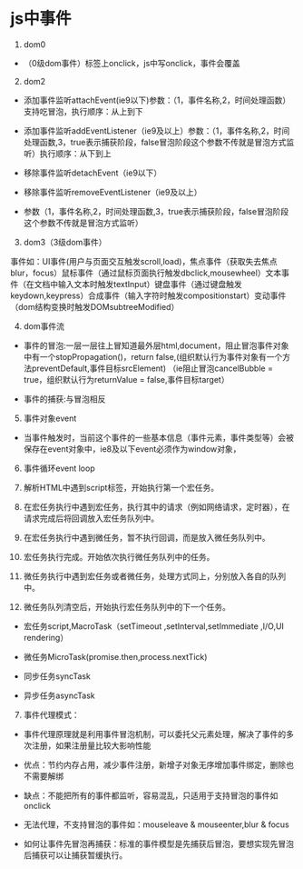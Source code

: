 # js中事件

1. dom0

- （0级dom事件）标签上onclick，js中写onclick，事件会覆盖

2. dom2

- 添加事件监听attachEvent(ie9以下)参数：（1，事件名称,2，时间处理函数）支持吃冒泡，执行顺序：从上到下

- 添加事件监听addEventListener（ie9及以上）参数：（1，事件名称,2，时间处理函数,3，true表示捕获阶段，false冒泡阶段这个参数不传就是冒泡方式监听）执行顺序：从下到上

- 移除事件监听detachEvent（ie9以下）

- 移除事件监听removeEventListener（ie9及以上）

- 参数（1，事件名称,2，时间处理函数,3，true表示捕获阶段，false冒泡阶段这个参数不传就是冒泡方式监听）

3. dom3（3级dom事件）

事件如：UI事件(用户与页面交互触发scroll,load)，焦点事件（获取失去焦点blur，focus）鼠标事件（通过鼠标页面执行触发dbclick,mousewheel）文本事件（在文档中输入文本时触发textInput）键盘事件（通过键盘触发keydown,keypress）合成事件（输入字符时触发compositionstart）变动事件（dom结构变换时触发DOMsubtreeModified）

4. dom事件流

- 事件的冒泡:一层一层往上冒知道最外层html,document，阻止冒泡事件对象中有一个stopPropagation()，return false,(组织默认行为事件对象有一个方法preventDefault,事件目标srcElement) （ie阻止冒泡cancelBubble = true，组织默认行为returnValue = false,事件目标target）

- 事件的捕获:与冒泡相反

5. 事件对象event

- 当事件触发时，当前这个事件的一些基本信息（事件元素，事件类型等）会被保存在event对象中，ie8及以下event必须作为window对象，

6. 事件循环event loop

1. 解析HTML中遇到script标签，开始执行第一个宏任务。
2. 在宏任务执行中遇到宏任务，执行其中的请求（例如网络请求，定时器），在请求完成后将回调放入宏任务队列中。
3. 在宏任务执行中遇到微任务，暂不执行回调，而是放入微任务队列中。
4. 宏任务执行完成。开始依次执行微任务队列中的任务。
6. 微任务执行中遇到宏任务或者微任务，处理方式同上，分别放入各自的队列中。
7. 微任务队列清空后，开始执行宏任务队列中的下一个任务。

- 宏任务script,MacroTask（setTimeout ,setInterval,setImmediate ,I/O,UI rendering）

- 微任务MicroTask(promise.then,process.nextTick)

- 同步任务syncTask

- 异步任务asyncTask

7. 事件代理模式：

- 事件代理原理就是利用事件冒泡机制，可以委托父元素处理，解决了事件的多次注册，如果注册量比较大影响性能

- 优点：节约内存占用，减少事件注册，新增子对象无序增加事件绑定，删除也不需要解绑

- 缺点：不能把所有的事件都监听，容易混乱，只适用于支持冒泡的事件如onclick

- 无法代理，不支持冒泡的事件如：mouseleave & mouseenter,blur & focus

- 如何让事件先冒泡再捕获：标准的事件模型是先捕获后冒泡，要想实现先冒泡后捕获可以让捕获暂缓执行。
